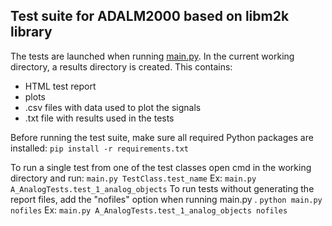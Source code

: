 ## Test suite for ADALM2000 based on libm2k library

The tests are launched when running [main.py](main.py).
In the current working directory, a results directory is created. This contains:
* HTML test report
* plots
* .csv files with data used to plot the signals
* .txt file with results used in the tests


Before running the test suite, make sure all required Python packages are installed: 
```pip install -r requirements.txt```

To run a single test from one of the test classes open cmd in the working directory and run:
    ```main.py TestClass.test_name```
 Ex: ```main.py A_AnalogTests.test_1_analog_objects```
To run tests without generating the report files, add the "nofiles" option when running main.py .
    ```python main.py nofiles```
 Ex: ```main.py A_AnalogTests.test_1_analog_objects nofiles```
